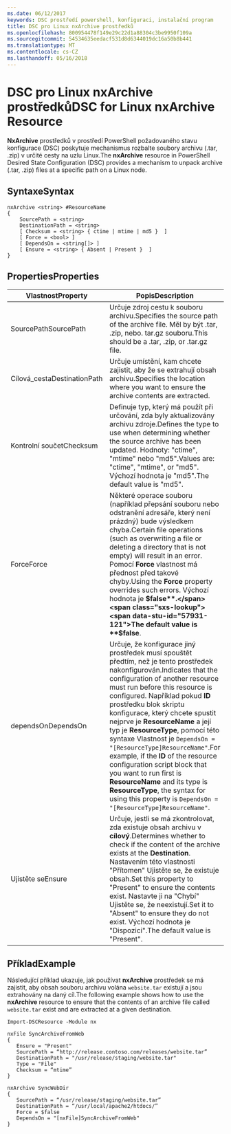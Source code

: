 ```yaml
---
ms.date: 06/12/2017
keywords: DSC prostředí powershell, konfiguraci, instalační program
title: DSC pro Linux nxArchive prostředků
ms.openlocfilehash: 800954478f149e29c22d1a88304c3be9950f109a
ms.sourcegitcommit: 54534635eedacf531d8d6344019dc16a50b8b441
ms.translationtype: MT
ms.contentlocale: cs-CZ
ms.lasthandoff: 05/16/2018
---
```

# <a name="dsc-for-linux-nxarchive-resource"></a><span data-ttu-id="57931-103">DSC pro Linux nxArchive prostředků</span><span class="sxs-lookup"><span data-stu-id="57931-103">DSC for Linux nxArchive Resource</span></span>

<span data-ttu-id="57931-104">**NxArchive** prostředků v prostředí PowerShell požadovaného stavu konfigurace (DSC) poskytuje mechanismus rozbalte soubory archivu (.tar, .zip) v určité cesty na uzlu Linux.</span><span class="sxs-lookup"><span data-stu-id="57931-104">The **nxArchive** resource in PowerShell Desired State Configuration (DSC) provides a mechanism to unpack archive (.tar, .zip) files at a specific path on a Linux node.</span></span>

## <a name="syntax"></a><span data-ttu-id="57931-105">Syntaxe</span><span class="sxs-lookup"><span data-stu-id="57931-105">Syntax</span></span>

```
nxArchive <string> #ResourceName
{
    SourcePath = <string>
    DestinationPath = <string>
    [ Checksum = <string> { ctime | mtime | md5 }  ]
    [ Force = <bool> ]
    [ DependsOn = <string[]> ]
    [ Ensure = <string> { Absent | Present }  ]
}
```

## <a name="properties"></a><span data-ttu-id="57931-106">Properties</span><span class="sxs-lookup"><span data-stu-id="57931-106">Properties</span></span>

|  <span data-ttu-id="57931-107">Vlastnost</span><span class="sxs-lookup"><span data-stu-id="57931-107">Property</span></span> |  <span data-ttu-id="57931-108">Popis</span><span class="sxs-lookup"><span data-stu-id="57931-108">Description</span></span> |
|---|---|
| <span data-ttu-id="57931-109">SourcePath</span><span class="sxs-lookup"><span data-stu-id="57931-109">SourcePath</span></span>| <span data-ttu-id="57931-110">Určuje zdroj cestu k souboru archivu.</span><span class="sxs-lookup"><span data-stu-id="57931-110">Specifies the source path of the archive file.</span></span> <span data-ttu-id="57931-111">Měl by být .tar, .zip, nebo. tar.gz souboru.</span><span class="sxs-lookup"><span data-stu-id="57931-111">This should be a .tar, .zip, or .tar.gz file.</span></span> |
| <span data-ttu-id="57931-112">Cílová_cesta</span><span class="sxs-lookup"><span data-stu-id="57931-112">DestinationPath</span></span>| <span data-ttu-id="57931-113">Určuje umístění, kam chcete zajistit, aby že se extrahují obsah archivu.</span><span class="sxs-lookup"><span data-stu-id="57931-113">Specifies the location where you want to ensure the archive contents are extracted.</span></span>|
| <span data-ttu-id="57931-114">Kontrolní součet</span><span class="sxs-lookup"><span data-stu-id="57931-114">Checksum</span></span>| <span data-ttu-id="57931-115">Definuje typ, který má použít při určování, zda byly aktualizovány archivu zdroje.</span><span class="sxs-lookup"><span data-stu-id="57931-115">Defines the type to use when determining whether the source archive has been updated.</span></span> <span data-ttu-id="57931-116">Hodnoty: "ctime", "mtime" nebo "md5".</span><span class="sxs-lookup"><span data-stu-id="57931-116">Values are: "ctime", "mtime", or "md5".</span></span> <span data-ttu-id="57931-117">Výchozí hodnota je "md5".</span><span class="sxs-lookup"><span data-stu-id="57931-117">The default value is "md5".</span></span>|
| <span data-ttu-id="57931-118">Force</span><span class="sxs-lookup"><span data-stu-id="57931-118">Force</span></span>| <span data-ttu-id="57931-119">Některé operace souboru (například přepsání souboru nebo odstranění adresáře, který není prázdný) bude výsledkem chyba.</span><span class="sxs-lookup"><span data-stu-id="57931-119">Certain file operations (such as overwriting a file or deleting a directory that is not empty) will result in an error.</span></span> <span data-ttu-id="57931-120">Pomocí **Force** vlastnost má přednost před takové chyby.</span><span class="sxs-lookup"><span data-stu-id="57931-120">Using the **Force** property overrides such errors.</span></span> <span data-ttu-id="57931-121">Výchozí hodnota je **$false**.</span><span class="sxs-lookup"><span data-stu-id="57931-121">The default value is **$false**.</span></span>|
| <span data-ttu-id="57931-122">dependsOn</span><span class="sxs-lookup"><span data-stu-id="57931-122">DependsOn</span></span> | <span data-ttu-id="57931-123">Určuje, že konfigurace jiný prostředek musí spouštět předtím, než je tento prostředek nakonfigurován.</span><span class="sxs-lookup"><span data-stu-id="57931-123">Indicates that the configuration of another resource must run before this resource is configured.</span></span> <span data-ttu-id="57931-124">Například pokud **ID** prostředku blok skriptu konfigurace, který chcete spustit nejprve je **ResourceName** a její typ je **ResourceType**, pomocí této syntaxe Vlastnost je `DependsOn = "[ResourceType]ResourceName"`.</span><span class="sxs-lookup"><span data-stu-id="57931-124">For example, if the **ID** of the resource configuration script block that you want to run first is **ResourceName** and its type is **ResourceType**, the syntax for using this property is `DependsOn = "[ResourceType]ResourceName"`.</span></span>|
| <span data-ttu-id="57931-125">Ujistěte se</span><span class="sxs-lookup"><span data-stu-id="57931-125">Ensure</span></span>| <span data-ttu-id="57931-126">Určuje, jestli se má zkontrolovat, zda existuje obsah archivu v **cílový**.</span><span class="sxs-lookup"><span data-stu-id="57931-126">Determines whether to check if the content of the archive exists at the **Destination**.</span></span> <span data-ttu-id="57931-127">Nastavením této vlastnosti "Přítomen" Ujistěte se, že existuje obsah.</span><span class="sxs-lookup"><span data-stu-id="57931-127">Set this property to "Present" to ensure the contents exist.</span></span> <span data-ttu-id="57931-128">Nastavte ji na "Chybí" Ujistěte se, že neexistují.</span><span class="sxs-lookup"><span data-stu-id="57931-128">Set it to "Absent" to ensure they do not exist.</span></span> <span data-ttu-id="57931-129">Výchozí hodnota je "Dispozici".</span><span class="sxs-lookup"><span data-stu-id="57931-129">The default value is "Present".</span></span>|

## <a name="example"></a><span data-ttu-id="57931-130">Příklad</span><span class="sxs-lookup"><span data-stu-id="57931-130">Example</span></span>

<span data-ttu-id="57931-131">Následující příklad ukazuje, jak používat **nxArchive** prostředek se má zajistit, aby obsah souboru archivu volána `website.tar` existují a jsou extrahovány na daný cíl.</span><span class="sxs-lookup"><span data-stu-id="57931-131">The following example shows how to use the **nxArchive** resource to ensure that the contents of an archive file called `website.tar` exist and are extracted at a given destination.</span></span>

```
Import-DSCResource -Module nx

nxFile SyncArchiveFromWeb
{
   Ensure = "Present"
   SourcePath = “http://release.contoso.com/releases/website.tar”
   DestinationPath = "/usr/release/staging/website.tar"
   Type = "File"
   Checksum = “mtime”
}

nxArchive SyncWebDir
{
   SourcePath = “/usr/release/staging/website.tar”
   DestinationPath = “/usr/local/apache2/htdocs/”
   Force = $false
   DependsOn = "[nxFile]SyncArchiveFromWeb"
}
```